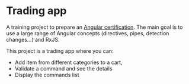 # Trading app

A training project to prepare an [Angular certification](AngularTraining.com). The main goal is to use a large range of Angular concepts (directives, pipes, detection changes...) and RxJS.

This project is a trading app where you can:
- Add item from different categories to a cart,
- Validate a command and see the details
- Display the commands list